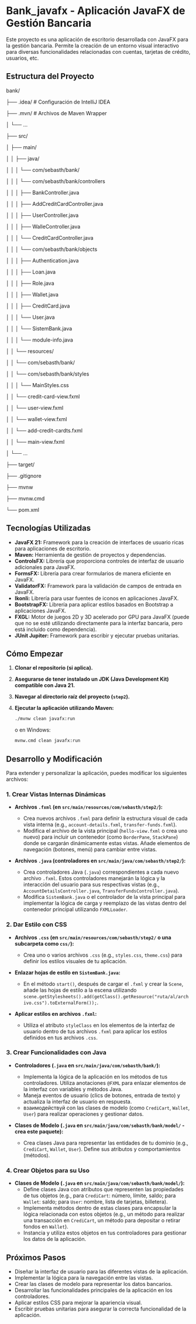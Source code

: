 # Bank_javafx - Aplicación JavaFX de Gestión Bancaria

Este proyecto es una aplicación de escritorio desarrollada con JavaFX para la gestión bancaria. Permite la creación de un entorno visual interactivo para diversas funcionalidades relacionadas con cuentas, tarjetas de crédito, usuarios, etc.

## Estructura del Proyecto

bank/

├── .idea/                     # Configuración de IntelliJ IDEA 

├── .mvn/                       # Archivos de Maven Wrapper

│   └── ...

├── src/

│   ├── main/

│   │   ├── java/

│   │   │   └── com/sebasth/bank/

│   │   │   └── com/sebasth/bank/controllers

│   │   │       ├── BankController.java

│   │   │       ├── AddCreditCardController.java

│   │   │       ├── UserController.java

│   │   │       ├── WalleController.java

│   │   │       └── CreditCardController.java

│   │   │   └── com/sebasth/bank/objects

│   │   │       ├── Authentication.java

│   │   │       ├── Loan.java

│   │   │       ├── Role.java

│   │   │       ├── Wallet.java    

│   │   │       ├── CreditCard.java    

│   │   │       └── User.java
                    
│   │   │       └── SistemBank.java           

│   │   │       └── module-info.java          
                    
│   │   └── resources/

│   │       └── com/sebasth/bank/

│   │       └── com/sebasth/bank/styles

│   │   │       └── MainStyles.css

│   │           └── credit-card-view.fxml 

│   │           └── user-view.fxml 

│   │           └── wallet-view.fxml

│   │           └── add-credit-cardts.fxml

│   │           └── main-view.fxml 
                    
│   └── ...

├── target/                     
    
├── .gitignore                   
    
├── mvnw                                   
    
├── mvnw.cmd                  
    
└── pom.xml                   
    

## Tecnologías Utilizadas

* **JavaFX 21:** Framework para la creación de interfaces de usuario ricas para aplicaciones de escritorio.
* **Maven:** Herramienta de gestión de proyectos y dependencias.
* **ControlsFX:** Librería que proporciona controles de interfaz de usuario adicionales para JavaFX.
* **FormsFX:** Librería para crear formularios de manera eficiente en JavaFX.
* **ValidatorFX:** Framework para la validación de campos de entrada en JavaFX.
* **Ikonli:** Librería para usar fuentes de iconos en aplicaciones JavaFX.
* **BootstrapFX:** Librería para aplicar estilos basados en Bootstrap a aplicaciones JavaFX.
* **FXGL:** Motor de juegos 2D y 3D acelerado por GPU para JavaFX (puede que no se esté utilizando directamente para la interfaz bancaria, pero está incluido como dependencia).
* **JUnit Jupiter:** Framework para escribir y ejecutar pruebas unitarias.

## Cómo Empezar

1.  **Clonar el repositorio (si aplica).**
2.  **Asegurarse de tener instalado un JDK (Java Development Kit) compatible con Java 21.**
3.  **Navegar al directorio raíz del proyecto (`step2`).**
4.  **Ejecutar la aplicación utilizando Maven:**

    ```bash
    ./mvnw clean javafx:run
    ```

    o en Windows:

    ```bash
    mvnw.cmd clean javafx:run
    ```

## Desarrollo y Modificación

Para extender y personalizar la aplicación, puedes modificar los siguientes archivos:

### 1. Crear Vistas Internas Dinámicas

* **Archivos `.fxml` (en `src/main/resources/com/sebasth/step2/`):**
    * Crea nuevos archivos `.fxml` para definir la estructura visual de cada vista interna (e.g., `account-details.fxml`, `transfer-funds.fxml`).
    * Modifica el archivo de la vista principal (`hello-view.fxml` o crea uno nuevo) para incluir un contenedor (como `BorderPane`, `StackPane`) donde se cargarán dinámicamente estas vistas. Añade elementos de navegación (botones, menú) para cambiar entre vistas.

* **Archivos `.java` (controladores en `src/main/java/com/sebasth/step2/`):**
    * Crea controladores Java (`.java`) correspondientes a cada nuevo archivo `.fxml`. Estos controladores manejarán la lógica y la interacción del usuario para sus respectivas vistas (e.g., `AccountDetailsController.java`, `TransferFundsController.java`).
    * Modifica `SistemBank.java` o el controlador de la vista principal para implementar la lógica de carga y reemplazo de las vistas dentro del contenedor principal utilizando `FXMLLoader`.

### 2. Dar Estilo con CSS

* **Archivos `.css` (en `src/main/resources/com/sebasth/step2/` o una subcarpeta como `css/`):**
    * Crea uno o varios archivos `.css` (e.g., `styles.css`, `theme.css`) para definir los estilos visuales de tu aplicación.

* **Enlazar hojas de estilo en `SistemBank.java`:**
    * En el método `start()`, después de cargar el `.fxml` y crear la `Scene`, añade las hojas de estilo a la escena utilizando `scene.getStylesheets().add(getClass().getResource("ruta/al/archivo.css").toExternalForm());`.

* **Aplicar estilos en archivos `.fxml`:**
    * Utiliza el atributo `styleClass` en los elementos de la interfaz de usuario dentro de tus archivos `.fxml` para aplicar los estilos definidos en tus archivos `.css`.

### 3. Crear Funcionalidades con Java

* **Controladores (`.java` en `src/main/java/com/sebasth/bank/`):**
    * Implementa la lógica de la aplicación en los métodos de tus controladores. Utiliza anotaciones `@FXML` para enlazar elementos de la interfaz con variables y métodos Java.
    * Maneja eventos de usuario (clics de botones, entrada de texto) y actualiza la interfaz de usuario en respuesta.
    * взаимодействуй con las clases de modelo (como `CrediCart`, `Wallet`, `User`) para realizar operaciones y gestionar datos.

* **Clases de Modelo (`.java` en `src/main/java/com/sebasth/bank/model/` - crea este paquete):**
    * Crea clases Java para representar las entidades de tu dominio (e.g., `CrediCart`, `Wallet`, `User`). Define sus atributos y comportamientos (métodos).

### 4. Crear Objetos para su Uso

* **Clases de Modelo (`.java` en `src/main/java/com/sebasth/bank/model/`):**
    * Define clases Java con atributos que representen las propiedades de tus objetos (e.g., para `CrediCart`: número, límite, saldo; para `Wallet`: saldo; para `User`: nombre, lista de tarjetas, billetera).
    * Implementa métodos dentro de estas clases para encapsular la lógica relacionada con estos objetos (e.g., un método para realizar una transacción en `CrediCart`, un método para depositar o retirar fondos en `Wallet`).
    * Instancia y utiliza estos objetos en tus controladores para gestionar los datos de la aplicación.

## Próximos Pasos

* Diseñar la interfaz de usuario para las diferentes vistas de la aplicación.
* Implementar la lógica para la navegación entre las vistas.
* Crear las clases de modelo para representar los datos bancarios.
* Desarrollar las funcionalidades principales de la aplicación en los controladores.
* Aplicar estilos CSS para mejorar la apariencia visual.
* Escribir pruebas unitarias para asegurar la correcta funcionalidad de la aplicación.
